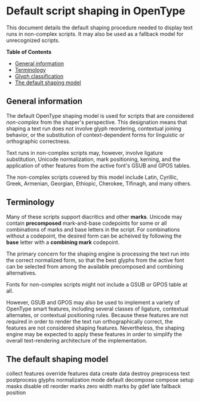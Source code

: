 # Default script shaping in OpenType #

This document details the default shaping procedure needed to display
text runs in non-complex scripts. It may also be used as a fallback
model for unrecognized scripts.


**Table of Contents**

  - [General information](#general-information)
  - [Terminology](#terminology)
  - [Glyph classification](#glyph-classification)
  - [The default shaping model](#the-default-shaping-model)
  
  
  
## General information ##

The default OpenType shaping model is used for scripts that are
considered _non-complex_ from the shaper's perspective. This
designation means that shaping a text run does not involve glyph
reordering, contextual joining behavior, or the substitution of
context-dependent forms for linguistic or orthographic correctness.

Text runs in non-complex scripts may, however, involve ligature
substitution, Unicode normalization, mark positioning, kerning, and
the application of other features from the active font's GSUB and GPOS
tables.

The non-complex scripts covered by this model include Latin, Cyrillic,
Greek, Armenian, Georgian, Ethiopic, Cherokee, Tifinagh, and many others.


## Terminology ##

Many of these scripts support diacritics and other **marks**. Unicode may
contain **precomposed** mark-and-base codepoints for some or all
combinations of marks and base letters in the script. For combinations
without a codepoint, the desired form can be acheived by following the
**base** letter with a **combining mark** codepoint. 

The primary concern for the shaping engine is processing the text run into
the correct normalized form, so that the best glyphs from the active
font can be selected from among the available precomposed and
combining alternatives.

Fonts for non-complex scripts might not include a GSUB or GPOS table
at all. 

However, GSUB and GPOS may also be used to implement a variety of
OpenType smart features, including several classes of ligature,
contextual alternates, or contextual positioning rules. Because these
features are not required in order to render the text run
orthographically correct, the features are not considered shaping
features. Nevertheless, the shaping engine may be expected to apply
these features in order to simplify the overall text-rendering
architecture of the implementation.


## The default shaping model ##


collect features
override features
data create
data destroy
preprocess text
postprocess glyphs
normalization mode default
decompose
compose
setup masks
disable otl
reorder marks
zero width marks by gdef late
fallback position

